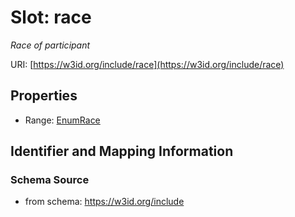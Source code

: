 # Slot: race
_Race of participant_


URI: [https://w3id.org/include/race](https://w3id.org/include/race)



<!-- no inheritance hierarchy -->


## Properties

 * Range: [EnumRace](EnumRace.md)



## Identifier and Mapping Information







### Schema Source


* from schema: https://w3id.org/include




